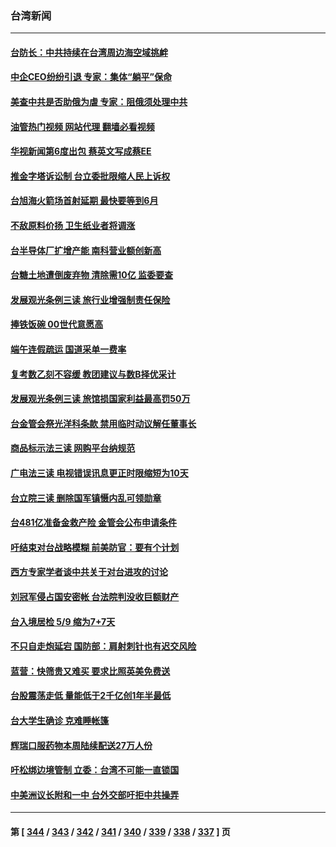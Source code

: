 ### 台湾新闻
---
#### [台防长：中共持续在台湾周边海空域挑衅](../../pages/ncid1349361/n13726738.md?05041645) 
#### [中企CEO纷纷引退 专家：集体“躺平”保命](../../pages/ncid1349361/n13726639.md?05041645) 
#### [美查中共是否助俄为虐 专家：阻俄须处理中共](../../pages/ncid1349361/n13726267.md?05041645) 
#### [油管热门视频 网站代理 翻墙必看视频](http://209.222.30.114:81/youtube.html?05041645)
#### [华视新闻第6度出包 蔡英文写成蔡EE](../../pages/ncid1349361/n13726284.md?05041645) 
#### [推金字塔诉讼制 台立委批限缩人民上诉权](../../pages/ncid1349361/n13726286.md?05041645) 
#### [台旭海火箭场首射延期 最快要等到6月](../../pages/ncid1349361/n13726299.md?05041645) 
#### [不敌原料价扬 卫生纸业者将调涨](../../pages/ncid1349361/n13726297.md?05041645) 
#### [台半导体厂扩增产能 南科营业额创新高](../../pages/ncid1349361/n13726285.md?05041645) 
#### [台糖土地遭倒废弃物 清除需10亿 监委要查](../../pages/ncid1349361/n13726296.md?05041645) 
#### [发展观光条例三读 旅行业增强制责任保险](../../pages/ncid1349361/n13726291.md?05041645) 
#### [捧铁饭碗 00世代意愿高](../../pages/ncid1349361/n13726304.md?05041645) 
#### [端午连假疏运 国道采单一费率](../../pages/ncid1349361/n13726303.md?05041645) 
#### [复考数乙刻不容缓 教团建议与数B择优采计](../../pages/ncid1349361/n13726301.md?05041645) 
#### [发展观光条例三读 旅馆损国家利益最高罚50万](../../pages/ncid1349361/n13726292.md?05041645) 
#### [台金管会祭光洋科条款 禁用临时动议解任董事长](../../pages/ncid1349361/n13726283.md?05041645) 
#### [商品标示法三读 网购平台纳规范](../../pages/ncid1349361/n13726289.md?05041645) 
#### [广电法三读 电视错误讯息更正时限缩短为10天](../../pages/ncid1349361/n13726288.md?05041645) 
#### [台立院三读 删除国军镇慑内乱可领勋章](../../pages/ncid1349361/n13726287.md?05041645) 
#### [台481亿准备金救产险 金管会公布申请条件](../../pages/ncid1349361/n13726282.md?05041645) 
#### [吁结束对台战略模糊 前美防官：要有个计划](../../pages/ncid1349361/n13726430.md?05041645) 
#### [西方专家学者谈中共关于对台进攻的讨论](../../pages/ncid1349361/n13726425.md?05041645) 
#### [刘冠军侵占国安密帐 台法院判没收巨额财产](../../pages/ncid1349361/n13726257.md?05041645) 
#### [台入境居检 5/9 缩为7+7天](../../pages/ncid1349361/n13726251.md?05041645) 
#### [不只自走炮延宕 国防部：肩射刺针也有迟交风险](../../pages/ncid1349361/n13726232.md?05041645) 
#### [蓝营：快筛贵又难买 要求比照英美免费送](../../pages/ncid1349361/n13726202.md?05041645) 
#### [台股震荡走低 量能低于2千亿创1年半最低](../../pages/ncid1349361/n13726236.md?05041645) 
#### [台大学生确诊 克难睡帐篷](../../pages/ncid1349361/n13726203.md?05041645) 
#### [辉瑞口服药物本周陆续配送27万人份](../../pages/ncid1349361/n13726193.md?05041645) 
#### [吁松绑边境管制 立委：台湾不可能一直锁国](../../pages/ncid1349361/n13726195.md?05041645) 
#### [中美洲议长附和一中 台外交部吁拒中共操弄](../../pages/ncid1349361/n13726218.md?05041645) 

---
#### 第 [ [344](./344.md?05041645) / [343](./343.md?05041645) / [342](./342.md?05041645) / [341](./341.md?05041645) / [340](./340.md?05041645) / [339](./339.md?05041645) / [338](./338.md?05041645) / [337](./337.md?05041645) ] 页
